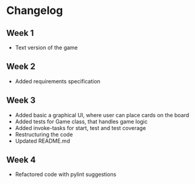 # Changelog

## Week 1
- Text version of the game

## Week 2
- Added requirements specification

## Week 3
- Added basic a graphical UI, where user can place cards on the board
- Added tests for Game class, that handles game logic
- Added invoke-tasks for start, test and test coverage
- Restructuring the code
- Updated README.md

## Week 4
- Refactored code with pylint suggestions
